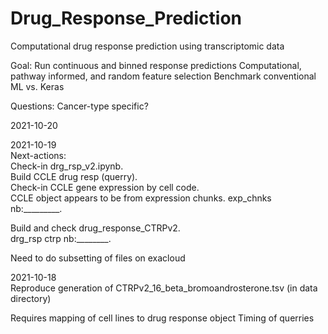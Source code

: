 # Drug_Response_Prediction
Computational drug response prediction using transcriptomic data

Goal:
Run continuous and binned response predictions
Computational, pathway informed, and random feature selection
Benchmark conventional ML vs. Keras

Questions:
Cancer-type specific?

2021-10-20  


2021-10-19  
Next-actions:  
  Check-in drg_rsp_v2.ipynb.     
  Build CCLE drug resp (querry).   
  Check-in CCLE gene expression by cell code.   
CCLE object appears to be from expression chunks. 
  exp_chnks nb:_________.  
  
  Build and check drug_response_CTRPv2.   
  drg_rsp ctrp nb:________.  
  
Need to do subsetting of files on exacloud

2021-10-18  
Reproduce generation of CTRPv2_16_beta_bromoandrosterone.tsv
  (in data directory)
  
Requires mapping of cell lines to drug response object
Timing of querries 
